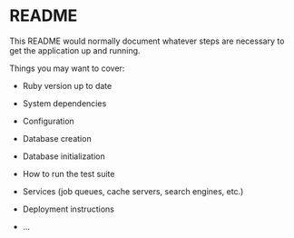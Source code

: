 # README

This README would normally document whatever steps are necessary to get the
application up and running.

Things you may want to cover:

* Ruby version up to date

* System dependencies

* Configuration

* Database creation

* Database initialization

* How to run the test suite

* Services (job queues, cache servers, search engines, etc.)

* Deployment instructions

* ...
